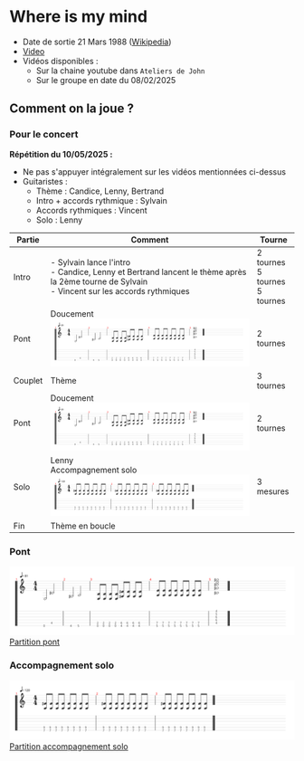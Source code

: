 # Where is my mind

- Date de sortie 21 Mars 1988 ([Wikipedia](https://en.wikipedia.org/wiki/Where_Is_My_Mind%3F))
- [Video](https://youtu.be/OJ62RzJkYUo?si=hgZUSBQpyVNEuism)
- Vidéos disponibles :
    - Sur la chaine youtube dans `Ateliers de John`
    - Sur le groupe en date du 08/02/2025

## Comment on la joue ?

### Pour le concert

**Répétition du 10/05/2025  :**

- Ne pas s'appuyer intégralement sur les vidéos mentionnées ci-dessus
- Guitaristes : 
  - Thème : Candice, Lenny, Bertrand
  - Intro + accords rythmique : Sylvain
  - Accords rythmiques : Vincent
  - Solo : Lenny

| Partie  | Comment                                                                                                                                                  | Tourne                                      |
|---------|----------------------------------------------------------------------------------------------------------------------------------------------------------|---------------------------------------------|
| Intro   | - Sylvain lance l'intro <br /> - Candice, Lenny et Bertrand lancent le thème après la 2ème tourne de Sylvain <br /> - Vincent sur les accords rythmiques | 2 tournes <br /> 5 tournes <br /> 5 tournes |
| Pont    | Doucement ![pont.svg](pont.svg)                                                                                                                          | 2 tournes                                   |
| Couplet | Thème                                                                                                                                                    | 3 tournes                                   |
| Pont    | Doucement ![pont.svg](pont.svg)                                                                                                                          | 2 tournes                                   |
| Solo    | Lenny <br /> Accompagnement solo ![accompagnement_solo.svg](accompagnement_solo.svg)                                                                     | 3 mesures                                   |
| Fin     | Thème en boucle                                                                                                                                          |                                             |

### Pont

![pont.svg](pont.svg)
[Partition pont](pont.tg)

### Accompagnement solo
![accompagnement_solo.svg](accompagnement_solo.svg)
[Partition accompagnement solo](accompagnement_solo.tg)